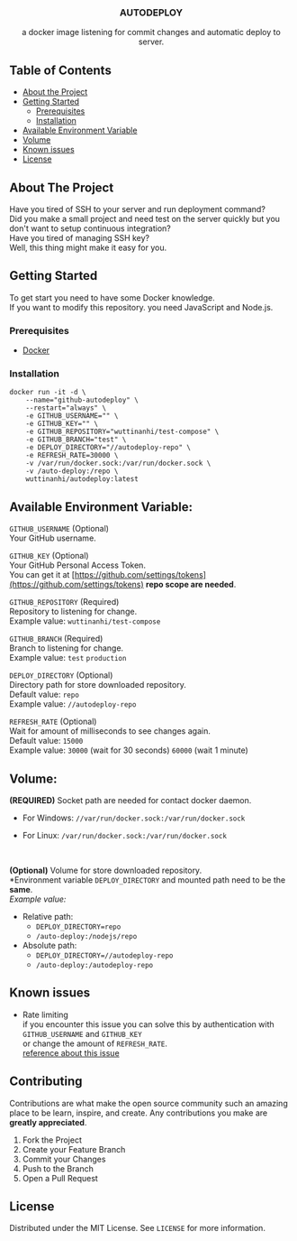 <h3  align="center">AUTODEPLOY</h3>
<p align="center">
a docker image listening for commit changes and automatic deploy to server.
</p>

<!-- TABLE OF CONTENTS -->

## Table of Contents

- [About the Project](#about-the-project)
- [Getting Started](#getting-started)
  - [Prerequisites](#prerequisites)
  - [Installation](#installation)
- [Available Environment Variable](#available-environment-variable)
- [Volume](#volume)
- [Known issues](#known-issues)
- [License](#license)

<!-- ABOUT THE PROJECT -->

## About The Project

Have you tired of SSH to your server and run deployment command?<br/>
Did you make a small project and need test on the server quickly but you don't want to setup continuous integration?<br/>
Have you tired of managing SSH key?<br/>
Well, this thing might make it easy for you.<br/>

<!-- GETTING STARTED -->

## Getting Started

To get start you need to have some Docker knowledge.<br/>
If you want to modify this repository. you need JavaScript and Node.js.

### Prerequisites

- [Docker](https://docs.docker.com/get-docker/)

### Installation

```
docker run -it -d \
	--name="github-autodeploy" \
	--restart="always" \
	-e GITHUB_USERNAME="" \
	-e GITHUB_KEY="" \
	-e GITHUB_REPOSITORY="wuttinanhi/test-compose" \
	-e GITHUB_BRANCH="test" \
	-e DEPLOY_DIRECTORY="//autodeploy-repo" \
	-e REFRESH_RATE=30000 \
	-v /var/run/docker.sock:/var/run/docker.sock \
	-v /auto-deploy:/repo \
	wuttinanhi/autodeploy:latest
```

<!-- AVAILABLE ENVIRONMENT VARIABLE -->

## Available Environment Variable:

`GITHUB_USERNAME` (Optional)<br/>
Your GitHub username.
<br/>

`GITHUB_KEY` (Optional)<br/>
Your GitHub Personal Access Token.<br/>
You can get it at [https://github.com/settings/tokens](https://github.com/settings/tokens) **repo scope are needed**.
<br/>

`GITHUB_REPOSITORY` (Required)<br/>
Repository to listening for change.<br/>
Example value: `wuttinanhi/test-compose`
<br/>

`GITHUB_BRANCH` (Required)<br/>
Branch to listening for change.<br/>
Example value: `test` `production`
<br/>

`DEPLOY_DIRECTORY` (Optional)<br/>
Directory path for store downloaded repository.<br/>
Default value: `repo`<br/>
Example value: `//autodeploy-repo`
<br/>

`REFRESH_RATE` (Optional)<br/>
Wait for amount of milliseconds to see changes again.<br/>
Default value: `15000`<br/>
Example value: `30000` (wait for 30 seconds) `60000` (wait 1 minute)
<br/>

<!-- VOLUME -->

## Volume:

**(REQUIRED)** Socket path are needed for contact docker daemon.

- For Windows:
  `//var/run/docker.sock:/var/run/docker.sock`

- For Linux:
  `/var/run/docker.sock:/var/run/docker.sock`
<br/>

**(Optional)** Volume for store downloaded repository.<br/>
*Environment variable `DEPLOY_DIRECTORY` and mounted path need to be the **same**.<br/>
*Example value:*

- Relative path:
  - `DEPLOY_DIRECTORY=repo`
  - `/auto-deploy:/nodejs/repo`
- Absolute path:
  - `DEPLOY_DIRECTORY=//autodeploy-repo`
  - `/auto-deploy:/autodeploy-repo`

<!-- KNOWN ISSUES -->

## Known issues
- Rate limiting<br/>
if you encounter this issue you can solve this by authentication with `GITHUB_USERNAME` and `GITHUB_KEY` <br/>
or change the amount of `REFRESH_RATE`. <br/>
[reference about this issue](https://docs.github.com/en/free-pro-team@latest/rest/overview/resources-in-the-rest-api#rate-limiting)

<!-- CONTRIBUTING -->

## Contributing

Contributions are what make the open source community such an amazing place to be learn, inspire, and create. Any contributions you make are **greatly appreciated**.

1. Fork the Project
2. Create your Feature Branch
3. Commit your Changes
4. Push to the Branch
5. Open a Pull Request

<!-- LICENSE -->

## License

Distributed under the MIT License. See `LICENSE` for more information.
